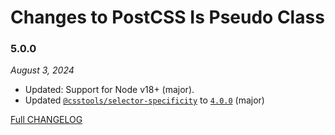 # Changes to PostCSS Is Pseudo Class

### 5.0.0

_August 3, 2024_

- Updated: Support for Node v18+ (major).
- Updated [`@csstools/selector-specificity`](https://github.com/csstools/postcss-plugins/tree/main/packages/selector-specificity) to [`4.0.0`](https://github.com/csstools/postcss-plugins/tree/main/packages/selector-specificity/CHANGELOG.md#400) (major)

[Full CHANGELOG](https://github.com/csstools/postcss-plugins/tree/main/plugins/postcss-is-pseudo-class/CHANGELOG.md)

